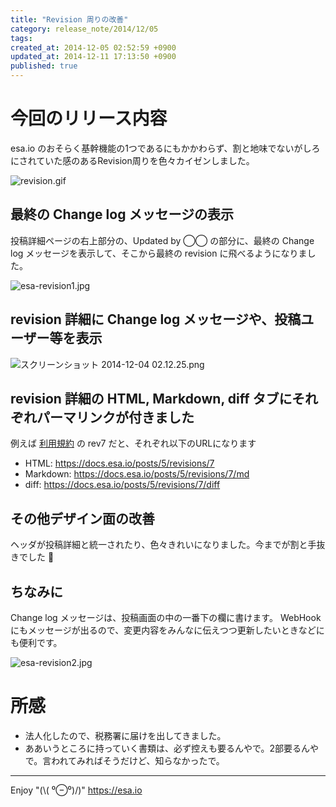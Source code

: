 ```yaml
---
title: "Revision 周りの改善"
category: release_note/2014/12/05
tags: 
created_at: 2014-12-05 02:52:59 +0900
updated_at: 2014-12-11 17:13:50 +0900
published: true
---
```


# 今回のリリース内容

esa.io のおそらく基幹機能の1つであるにもかかわらず、割と地味でないがしろにされていた感のあるRevision周りを色々カイゼンしました。

![revision.gif](https://img.esa.io/uploads/production/pictures/105/1405/image/54dd2d6c7820dd2afd24bbb4c691fa13.gif)

## 最終の Change log メッセージの表示

投稿詳細ページの右上部分の、Updated by ◯◯ の部分に、最終の Change log メッセージを表示して、そこから最終の revision に飛べるようになりました。

![esa-revision1.jpg](https://img.esa.io/uploads/production/pictures/105/1406/image/997fb49c767b2a405fbab59ada9df3f2.jpg)

## revision 詳細に Change log メッセージや、投稿ユーザー等を表示

![スクリーンショット 2014-12-04 02.12.25.png](https://img.esa.io/uploads/production/pictures/105/1407/image/03e700c224eafaed918c6538c0e859d9.png)

## revision 詳細の HTML, Markdown, diff タブにそれぞれパーマリンクが付きました

例えば [利用規約](https://docs.esa.io/posts/5) の rev7 だと、それぞれ以下のURLになります

- HTML: https://docs.esa.io/posts/5/revisions/7
- Markdown: https://docs.esa.io/posts/5/revisions/7/md
- diff: https://docs.esa.io/posts/5/revisions/7/diff

## その他デザイン面の改善

ヘッダが投稿詳細と統一されたり、色々きれいになりました。今までが割と手抜きでした :bow: 

## ちなみに

Change log メッセージは、投稿画面の中の一番下の欄に書けます。
WebHookにもメッセージが出るので、変更内容をみんなに伝えつつ更新したいときなどにも便利です。


![esa-revision2.jpg](https://img.esa.io/uploads/production/pictures/105/1410/image/98d5f12939a3bc6dce41e9505dc3a036.jpg)



# 所感

- 法人化したので、税務署に届けを出してきました。
- ああいうところに持っていく書類は、必ず控えも要るんやで。2部要るんやで。言われてみればそうだけど、知らなかったで。


---
Enjoy "(\\( ⁰⊖⁰)/)"
https://esa.io 
